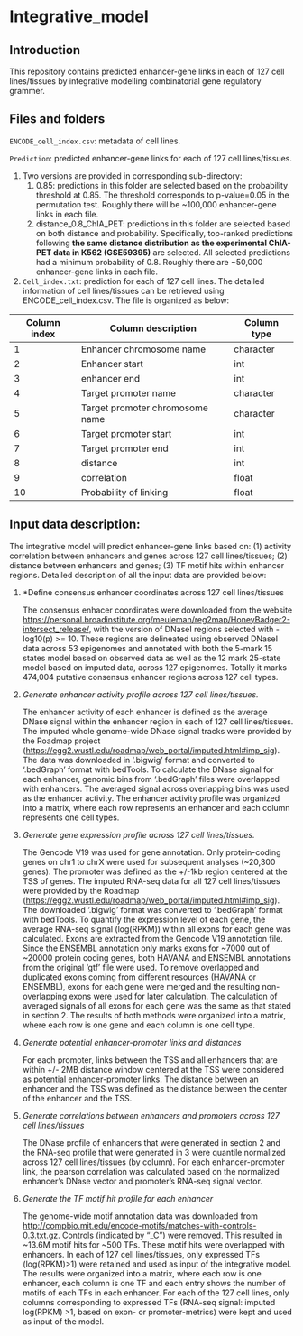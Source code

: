 # Integrative_model
## Introduction
This repository contains predicted enhancer-gene links in each of 127 cell lines/tissues by integrative modelling combinatorial gene regulatory grammer. 
## Files and folders
`ENCODE_cell_index.csv`: metadata of cell lines.

`Prediction`: predicted enhancer-gene links for each of 127 cell lines/tissues. 

1. Two versions are provided in corresponding sub-directory: 
   1. 0.85: predictions in this folder are selected based on the probability threshold at 0.85. The threshold corresponds to  p-value=0.05 in the permutation test. Roughly there will be ~100,000 enhancer-gene links in each file.
   1. distance_0.8_ChIA_PET: predictions in this folder are selected based on both distance and probability. Specifically, top-ranked predictions following **the same distance distribution as the experimental ChIA-PET data in K562 (GSE59395)** are selected. All selected predictions had a minimum probability of 0.8. Roughly there are ~50,000 enhancer-gene links in each file.
2. `Cell_index.txt`: prediction for each of 127 cell lines. The detailed information of cell lines/tissues can be retrieved using ENCODE_cell_index.csv. The file is organized as below:

Column index | Column description | Column type
------------ | ------------- | -------------
1 | Enhancer chromosome name | character
2 | Enhancer start | int
3 | enhancer end | int
4 | Target promoter name | character
5 | Target promoter chromosome name | character
6 | Target promoter start | int
7 | Target promoter end | int
8 | distance | int
9 | correlation | float
10 | Probability of linking | float

## Input data description:

The integrative model will predict enhancer-gene links based on: (1) activity correlation between enhancers and genes across 127 cell lines/tissues; (2) distance between enhancers and genes; (3) TF motif hits within enhancer regions. Detailed description of all the input data are provided below:

1. *Define consensus enhancer coordinates across 127 cell lines/tissues

   The consensus enhacer coordinates were downloaded from the website https://personal.broadinstitute.org/meuleman/reg2map/HoneyBadger2-intersect_release/, with the version of DNaseI regions selected with -log10(p) >= 10. These regions are delineated using observed DNaseI data across 53 epigenomes and annotated with both the 5-mark 15 states model based on observed data as well as the 12 mark 25-state model based on imputed data, across 127 epigenomes. Totally it marks 474,004 putative consensus enhancer regions across 127 cell types.

2. *Generate enhancer activity profile across 127 cell lines/tissues.*

   The enhancer activity of each enhancer is defined as the average DNase signal within the enhancer region in each of 127 cell lines/tissues. The imputed whole genome-wide DNase signal tracks were provided by the Roadmap project (https://egg2.wustl.edu/roadmap/web_portal/imputed.html#imp_sig). The data was downloaded in ‘.bigwig’ format and converted to ‘.bedGraph’ format with bedTools. To calculate the DNase signal for each enhancer, genomic bins from ‘.bedGraph’ files were overlapped with enhancers. The averaged signal across overlapping bins was used as the enhancer activity. The enhancer activity profile was organized into a matrix, where each row represents an enhancer and each column represents one cell types.

3. *Generate gene expression profile across 127 cell lines/tissues.*

    The Gencode V19 was used for gene annotation. Only protein-coding genes on chr1 to chrX were used for subsequent analyses (~20,300 genes).  The promoter was defined as the +/-1kb region centered at the TSS of genes. 
    The imputed RNA-seq data for all 127 cell lines/tissues were provided by the Roadmap (https://egg2.wustl.edu/roadmap/web_portal/imputed.html#imp_sig). The downloaded ‘.bigwig’ format was converted to ‘.bedGraph’ format with bedTools. To quantify the expression level of each gene, the average RNA-seq signal (log(RPKM)) within all exons for each gene was calculated. Exons are extracted from the Gencode V19 annotation file. Since the ENSEMBL annotation only marks exons for ~7000 out of ~20000 protein coding genes, both HAVANA and ENSEMBL annotations from the original ‘gtf’ file were used. To remove overlapped and duplicated exons coming from different resources (HAVANA or ENSEMBL), exons for each gene were merged and the resulting non-overlapping exons were used for later calculation. The calculation of averaged signals of all exons for each gene was the same as that stated in section 2. 
The results of both methods were organized into a matrix, where each row is one gene and each column is one cell type.

4. *Generate potential enhancer-promoter links and distances*

    For each promoter, links between the TSS and all enhancers that are within +/- 2MB distance window centered at the TSS were considered as potential enhancer-promoter links. The distance between an enhancer and the TSS was defined as the distance between the center of the enhancer and the TSS.

5. *Generate correlations between enhancers and promoters across 127 cell lines/tissues*

    The DNase profile of enhancers that were generated in section 2 and the RNA-seq profile that were generated in 3 were quantile normalized across 127 cell lines/tissues (by column). For each enhancer-promoter link, the pearson correlation was calculated based on the normalized enhancer’s DNase vector and promoter’s RNA-seq signal vector.

6. *Generate the TF motif hit profile for each enhancer*

    The genome-wide motif annotation data was downloaded from http://compbio.mit.edu/encode-motifs/matches-with-controls-0.3.txt.gz. Controls (indicated by “_C”) were removed. This resulted in ~13.6M motif hits for ~500 TFs. These motif hits were overlapped with enhancers. In each of 127 cell lines/tissues, only expressed TFs (log(RPKM)>1) were retained and used as input of the integrative model. The results were organized into a matrix, where each row is one enhancer, each column is one TF and each entry shows the number of motifs of each TFs in each enhancer. For each of the 127 cell lines, only columns corresponding to expressed TFs (RNA-seq signal: imputed log(RPKM) >1, based on exon- or promoter-metrics) were kept and used as input of the model.

